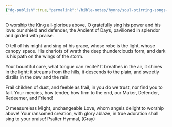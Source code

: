 ```yaml
---
{"dg-publish":true,"permalink":"/bible-notes/hymns/soul-stirring-songs-and-hymns/o-worship-the-king/","title":"O Worship the King"}
---
```



O worship the King all-glorious above,
O gratefully sing his power and his love:
our shield and defender, the Ancient of Days,
pavilioned in splendor and girded with praise.

O tell of his might and sing of his grace,
whose robe is the light, whose canopy space.
His chariots of wrath the deep thunderclouds form,
and dark is his path on the wings of the storm.

Your bountiful care, what tongue can recite?
It breathes in the air, it shines in the light;
it streams from the hills, it descends to the plain,
and sweetly distills in the dew and the rain.

Frail children of dust, and feeble as frail,
in you do we trust, nor find you to fail.
Your mercies, how tender, how firm to the end,
our Maker, Defender, Redeemer, and Friend!

O measureless Might, unchangeable Love,
whom angels delight to worship above!
Your ransomed creation, with glory ablaze,
in true adoration shall sing to your praise!
Psalter Hymnal, (Gray)